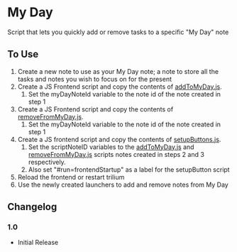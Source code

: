 # My Day

Script that lets you quickly add or remove tasks to a specific "My Day" note


## To Use
1. Create a new note to use as your My Day note; a note to store all the tasks and notes you wish to focus on for the present
2. Create a JS Frontend script and copy the contents of [addToMyDay.js](./addToMyDay.js). 
   1. Set the myDayNoteId variable to the note id of the note created in step 1
3. Create a JS Frontend script and copy the contents of [removeFromMyDay.js](./removeFromMyDay.js). 
   1. Set the myDayNoteId variable to the note id of the note created in step 1
4. Create a JS frontend script and copy the contents of [setupButtons.js](./setupButtons.js).
   1. Set the scriptNoteID variables to the [addToMyDay.js](./addToMyDay.js) and [removeFromMyDay.js](./removeFromMyDay.js) scripts notes created in steps 2 and 3 respectively. 
   2. Also set "#run=frontendStartup" as a label for the setupButton script
5.  Reload the frontend or restart trilium
6. Use the newly created launchers to add and remove notes from My Day


## Changelog

### 1.0 
- Initial Release